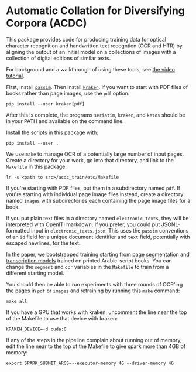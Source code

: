 # Automatic Collation for Diversifying Corpora (ACDC)

This package provides code for producing training data for optical character recognition and handwritten text recogntion (OCR and HTR) by aligning the output of an initial model on a collections of images with a collection of digital editions of similar texts.

For background and a walkthrough of using these tools, see [the video tutorial](https://www.youtube.com/watch?v=kNx4GyH5HSo).

First, install [`passim`](https://github.com/dasmiq/passim). Then install [`kraken`](https://github.com/mittagessen/kraken).  If you want to start with PDF files of books rather than page images, use the `pdf` option:
```
pip install --user kraken[pdf]
```

After this is complete, the programs `seriatim`, `kraken`, and `ketos` should be in your PATH and available on the command line.

Install the scripts in this package with:
```
pip install --user .
```

We use `make` to manage OCR of a potentially large number of input pages.  Create a directory for your work, go into that directory, and link to the `Makefile` in this package:
```
ln -s <path to src>/acdc_train/etc/Makefile
```

If you're starting with PDF files, put them in a subdirectory named `pdf`.  If you're starting with individual page image files instead, create a directory named `images` with subdirectories each containing the page image files for a book.

If you put plain text files in a directory named `electronic_texts`, they will be interpreted with OpenITI markdown.  If you prefer, you could put JSONL-formatted input in `electronic_texts.json`.  This uses the `passim` conventions of an `id` field for a unique document identifier and `text` field, potentially with escaped newlines, for the text.

In the paper, we bootstrapped training starting from [page segmentation and transcription models](https://github.com/OpenITI/arabic_script_ocr_models) trained on printed Arabic-script books.  You can change the `segment` and `ocr` variables in the `Makefile` to train from a different starting model.

You should then be able to run experiments with three rounds of OCR'ing the pages in `pdf` or `images` and retraining by running this `make` command:
```
make all
```

If you have a GPU that works with kraken, uncomment the line near the top of the Makefile to use that device with kraken:
```
KRAKEN_DEVICE=-d cuda:0
```

If any of the steps in the pipeline complain about running out of memory, edit the line near to the top of the Makefile to give spark more than 4GB of memory:
```
export SPARK_SUBMIT_ARGS=--executor-memory 4G --driver-memory 4G
```
